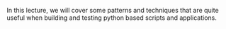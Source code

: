 In this lecture, we will cover some patterns and techniques that are quite useful when building and testing python based scripts and applications.  
